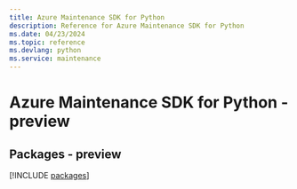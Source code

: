 ```yaml
---
title: Azure Maintenance SDK for Python
description: Reference for Azure Maintenance SDK for Python
ms.date: 04/23/2024
ms.topic: reference
ms.devlang: python
ms.service: maintenance
---
```

# Azure Maintenance SDK for Python - preview
## Packages - preview
[!INCLUDE [packages](maintenance-index.md)]
